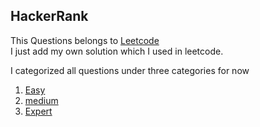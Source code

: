 ## HackerRank   
This Questions belongs to [Leetcode](https://www.leetcode.com/)  
I just add my own solution which I used in leetcode.  

I categorized all questions under three categories for now

1. [Easy](https://github.com/vahapgencdal/leetcode/tree/master/easy)
2. [medium](https://github.com/vahapgencdal/leetcode/tree/master/medium)
3. [Expert](https://github.com/vahapgencdal/leetcode/tree/master/expert)

